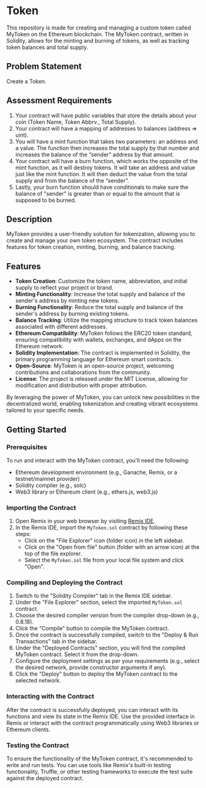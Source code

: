 # **Token**

This repository is made for creating and managing a custom token called MyToken on the Ethereum blockchain. The MyToken contract, written in Solidity, allows for the minting and burning of tokens, as well as tracking token balances and total supply.

## **Problem Statement**

Create a Token.

## **Assessment Requirements**

1. Your contract will have public variables that store the details about your coin (Token Name, Token Abbrv., Total Supply).
2. Your contract will have a mapping of addresses to balances (address => uint).
3. You will have a mint function that takes two parameters: an address and a value. The function then increases the total supply by that number and increases the balance of the “sender” address by that amount.
4. Your contract will have a burn function, which works the opposite of the mint function, as it will destroy tokens. It will take an address and value just like the mint function. It will then deduct the value from the total supply and from the balance of the “sender”.
5. Lastly, your burn function should have conditionals to make sure the balance of "sender" is greater than or equal to the amount that is supposed to be burned.

## **Description**

MyToken provides a user-friendly solution for tokenization, allowing you to create and manage your own token ecosystem. The contract includes features for token creation, minting, burning, and balance tracking.

## **Features**

- **Token Creation**: Customize the token name, abbreviation, and initial supply to reflect your project or brand.
- **Minting Functionality**: Increase the total supply and balance of the sender's address by minting new tokens.
- **Burning Functionality**: Reduce the total supply and balance of the sender's address by burning existing tokens.
- **Balance Tracking**: Utilize the mapping structure to track token balances associated with different addresses.
- **Ethereum Compatibility**: MyToken follows the ERC20 token standard, ensuring compatibility with wallets, exchanges, and dApps on the Ethereum network.
- **Solidity Implementation**: The contract is implemented in Solidity, the primary programming language for Ethereum smart contracts.
- **Open-Source**: MyToken is an open-source project, welcoming contributions and collaborations from the community.
- **License**: The project is released under the MIT License, allowing for modification and distribution with proper attribution.

By leveraging the power of MyToken, you can unlock new possibilities in the decentralized world, enabling tokenization and creating vibrant ecosystems tailored to your specific needs.

## **Getting Started**

### **Prerequisites**

To run and interact with the MyToken contract, you'll need the following:

- Ethereum development environment (e.g., Ganache, Remix, or a testnet/mainnet provider)
- Solidity compiler (e.g., solc)
- Web3 library or Ethereum client (e.g., ethers.js, web3.js)

### **Importing the Contract**

1. Open Remix in your web browser by visiting [Remix IDE](https://remix.ethereum.org/).
2. In the Remix IDE, import the `MyToken.sol` contract by following these steps:
   - Click on the "File Explorer" icon (folder icon) in the left sidebar.
   - Click on the "Open from file" button (folder with an arrow icon) at the top of the file explorer.
   - Select the `MyToken.sol` file from your local file system and click "Open".

### **Compiling and Deploying the Contract**

1. Switch to the "Solidity Compiler" tab in the Remix IDE sidebar.
2. Under the "File Explorer" section, select the imported `MyToken.sol` contract.
3. Choose the desired compiler version from the compiler drop-down (e.g., 0.8.18).
4. Click the "Compile" button to compile the MyToken contract.
5. Once the contract is successfully compiled, switch to the "Deploy & Run Transactions" tab in the sidebar.
6. Under the "Deployed Contracts" section, you will find the compiled MyToken contract. Select it from the drop-down.
7. Configure the deployment settings as per your requirements (e.g., select the desired network, provide constructor arguments if any).
8. Click the "Deploy" button to deploy the MyToken contract to the selected network.

### **Interacting with the Contract**

After the contract is successfully deployed, you can interact with its functions and view its state in the Remix IDE. Use the provided interface in Remix or interact with the contract programmatically using Web3 libraries or Ethereum clients.

### **Testing the Contract**

To ensure the functionality of the MyToken contract, it's recommended to write and run tests. You can use tools like Remix's built-in testing functionality, Truffle, or other testing frameworks to execute the test suite against the deployed contract.

